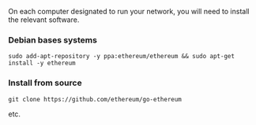 On each computer designated to run your network, you will need to install the relevant software.

### Debian bases systems

`sudo add-apt-repository -y ppa:ethereum/ethereum && sudo apt-get install -y ethereum`  

### Install from source

`git clone https://github.com/ethereum/go-ethereum`  

etc.